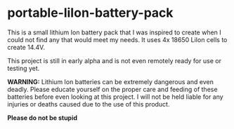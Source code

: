 # portable-liIon-battery-pack


This is a small lithium Ion battery pack that I was inspired to create when I could
not find any that would meet my needs. It uses 4x 18650 LiIon cells to create 14.4V.

This project is still in early alpha and is not even remotely ready for use or testing yet.

**WARNING:** Lithium Ion batteries can be extremely dangerous and even deadly.
Please educate yourself on the proper care and feeding of these batteries before
even looking at this project. I will not be held liable for any injuries or deaths
caused due to the use of this product.

**Please do not be stupid**
